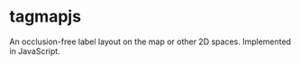 # tagmapjs
An occlusion-free label layout on the map or other 2D spaces. Implemented in JavaScript.

